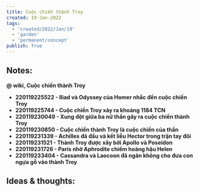 ```yaml
---
title: Cuộc chiến thành Troy
created: 19-Jan-2022
tags:
  - 'created/2022/Jan/19'
  - 'garden'
  - 'permanent/concept'
publish: True
---
```


## Notes:

__@ wiki, Cuộc chiến thành Troy__

- __220119225522 - Iliad và Odyssey của Homer nhắc đến cuộc chiến Troy__
- __220119225744 - Cuộc chiến Troy xảy ra khoảng 1184 TCN__
- __220119230049 - Xung đột giữa ba nữ thần gây ra cuộc chiến thành Troy__
- __220119230850 - Cuộc chiến thành Troy là cuộc chiến của thần__
- __220119231339 - Achilles đã đấu và kết liễu Hector trong trận tay đôi__
- __220119231521 - Thành Troy được xây bởi Apollo và Poseidon__
- __220119231726 - Paris nhờ Aphrodite chiếm hoàng hậu Helen__
- __220119233404 - Cassandra và Laocoon đã ngăn không cho đưa con ngựa gỗ vào thành Troy__


## Ideas & thoughts:


